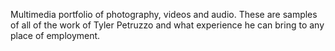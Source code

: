 Multimedia portfolio of photography, videos and audio. These are samples of all of the work of Tyler Petruzzo and what experience he can bring to any place of employment.
